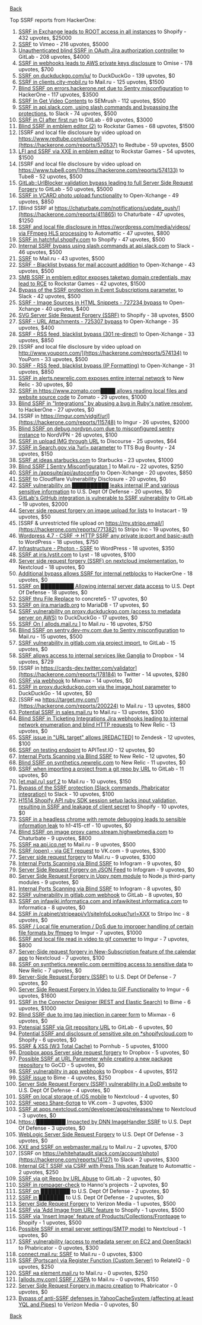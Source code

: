 [Back](../README.md)

Top SSRF reports from HackerOne:

1. [SSRF in Exchange leads to ROOT access in all instances](https://hackerone.com/reports/341876) to Shopify - 432 upvotes, $25000
2. [SSRF](https://hackerone.com/reports/549882) to Vimeo - 216 upvotes, $5000
3. [Unauthenticated blind SSRF in OAuth Jira authorization controller](https://hackerone.com/reports/398799) to GitLab - 208 upvotes, $4000
4. [SSRF in webhooks leads to AWS private keys disclosure](https://hackerone.com/reports/508459) to Omise - 178 upvotes, $700
5. [SSRF on duckduckgo.com/iu/](https://hackerone.com/reports/398641) to DuckDuckGo - 139 upvotes, $0
6. [SSRF in clients.city-mobil.ru](https://hackerone.com/reports/712103) to Mail.ru - 125 upvotes, $1500
7. [Blind SSRF on errors.hackerone.net due to Sentry misconfiguration](https://hackerone.com/reports/374737) to HackerOne - 117 upvotes, $3500
8. [SSRF In Get Video Contents](https://hackerone.com/reports/643622) to SEMrush - 112 upvotes, $500
9. [SSRF in api.slack.com, using slash commands and bypassing the protections.](https://hackerone.com/reports/381129) to Slack - 74 upvotes, $500
10. [SSRF in CI after first run](https://hackerone.com/reports/369451) to GitLab - 69 upvotes, $3000
11. [Blind SSRF in emblem editor (2)](https://hackerone.com/reports/265050) to Rockstar Games - 68 upvotes, $1500
12. [SSRF and local file disclosure by video upload on https://www.redtube.com/upload](https://hackerone.com/reports/570537) to Redtube - 59 upvotes, $500
13. [LFI and SSRF via XXE in emblem editor](https://hackerone.com/reports/347139) to Rockstar Games - 54 upvotes, $1500
14. [SSRF and local file disclosure by video upload on https://www.tube8.com/](https://hackerone.com/reports/574133) to Tube8 - 52 upvotes, $500
15. [GitLab::UrlBlocker validation bypass leading to full Server Side Request Forgery](https://hackerone.com/reports/541169) to GitLab - 50 upvotes, $5000
16. [SSRF in VCARD photo upload functionality](https://hackerone.com/reports/296045) to Open-Xchange - 49 upvotes, $850
17. [Blind SSRF at https://chaturbate.com/notifications/update_push/](https://hackerone.com/reports/411865) to Chaturbate - 47 upvotes, $1250
18. [SSRF and local file disclosure in https://wordpress.com/media/videos/ via FFmpeg HLS processing](https://hackerone.com/reports/237381) to Automattic - 47 upvotes, $800
19. [SSRF in hatchful.shopify.com](https://hackerone.com/reports/409701) to Shopify - 47 upvotes, $500
20. [Internal SSRF bypass using slash commands at api.slack.com](https://hackerone.com/reports/356765) to Slack - 46 upvotes, $500
21. [SSRF](https://hackerone.com/reports/522203) to Mail.ru - 43 upvotes, $500
22. [SSRF - Blacklist bypass for mail account addition](https://hackerone.com/reports/303378) to Open-Xchange - 43 upvotes, $500
23. [SMB SSRF in emblem editor exposes taketwo domain credentials, may lead to RCE](https://hackerone.com/reports/288353) to Rockstar Games - 42 upvotes, $1500
24. [Bypass of the SSRF protection in Event Subscriptions parameter.](https://hackerone.com/reports/386292) to Slack - 42 upvotes, $500
25. [SSRF - Image Sources in HTML Snippets - 727234 bypass](https://hackerone.com/reports/737163) to Open-Xchange - 40 upvotes, $400
26. [SVG Server Side Request Forgery (SSRF)](https://hackerone.com/reports/223203) to Shopify - 38 upvotes, $500
27. [SSRF - URL Attachments - 725307 bypass](https://hackerone.com/reports/737161) to Open-Xchange - 35 upvotes, $400
28. [SSRF - RSS feed, blacklist bypass (301 re-direct)](https://hackerone.com/reports/299135) to Open-Xchange - 33 upvotes, $850
29. [SSRF and local file disclosure by video upload on http://www.youporn.com/](https://hackerone.com/reports/574134) to YouPorn - 33 upvotes, $500
30. [SSRF - RSS feed, blacklist bypass (IP Formatting)](https://hackerone.com/reports/299130) to Open-Xchange - 31 upvotes, $850
31. [SSRF in alerts.newrelic.com exposes entire internal network](https://hackerone.com/reports/198690) to New Relic - 30 upvotes, $0
32. [SSRF in https://www.zomato.com████ allows reading local files and website source code](https://hackerone.com/reports/271224) to Zomato - 29 upvotes, $1000
33. [Blind SSRF in "Integrations" by abusing a bug in Ruby's native resolver.](https://hackerone.com/reports/287245) to HackerOne - 27 upvotes, $0
34. [SSRF in https://imgur.com/vidgif/url](https://hackerone.com/reports/115748) to Imgur - 26 upvotes, $2000
35. [Blind SSRF on debug.nordvpn.com due to misconfigured sentry instance](https://hackerone.com/reports/756149) to NordVPN - 26 upvotes, $100
36. [SSRF in upload IMG through URL](https://hackerone.com/reports/228377) to Discourse - 25 upvotes, $64
37. [SSRF in Search.gov via ?url= parameter](https://hackerone.com/reports/514224) to TTS Bug Bounty - 24 upvotes, $150
38. [SSRF at ideas.starbucks.com](https://hackerone.com/reports/500468) to Starbucks - 23 upvotes, $1000
39. [Blind SSRF [ Sentry Misconfiguraton ]](https://hackerone.com/reports/587012) to Mail.ru - 22 upvotes, $250
40. [SSRF in /appsuite/api/autoconfig](https://hackerone.com/reports/293847) to Open-Xchange - 20 upvotes, $850
41. [SSRF](https://hackerone.com/reports/253558) to Cloudflare Vulnerability Disclosure - 20 upvotes, $0
42. [SSRF vulnerability on ██████████ leaks internal IP and various sensitive information](https://hackerone.com/reports/310036) to U.S. Dept Of Defense - 20 upvotes, $0
43. [GitLab's GitHub integration is vulnerable to SSRF vulnerability](https://hackerone.com/reports/446593) to GitLab - 19 upvotes, $2000
44. [Server side request forgery on image upload for lists](https://hackerone.com/reports/158016) to Instacart - 19 upvotes, $50
45. [SSRF &amp; unrestricted file upload on https://my.stripo.email/](https://hackerone.com/reports/771382) to Stripo Inc - 19 upvotes, $0
46. [Wordpress 4.7 - CSRF -&gt; HTTP SSRF any private ip:port and basic-auth](https://hackerone.com/reports/187520) to WordPress - 18 upvotes, $750
47. [Infrastructure - Photon - SSRF](https://hackerone.com/reports/204513) to WordPress - 18 upvotes, $350
48. [SSRF at iris.lystit.com](https://hackerone.com/reports/206894) to Lyst - 18 upvotes, $100
49. [Server side request forgery (SSRF) on nextcloud implementation.](https://hackerone.com/reports/145524) to Nextcloud - 18 upvotes, $0
50. [Additional bypass allows SSRF for internal netblocks](https://hackerone.com/reports/288950) to HackerOne - 18 upvotes, $0
51. [SSRF on █████████ Allowing internal server data access](https://hackerone.com/reports/326040) to U.S. Dept Of Defense - 18 upvotes, $0
52. [SSRF thru File Replace](https://hackerone.com/reports/243865) to concrete5 - 17 upvotes, $0
53. [SSRF on jira.mariadb.org](https://hackerone.com/reports/397402) to MariaDB - 17 upvotes, $0
54. [SSRF vulnerability on proxy.duckduckgo.com (access to metadata server on AWS)](https://hackerone.com/reports/395521) to DuckDuckGo - 17 upvotes, $0
55. [SSRF On [ allods.mail.ru ]](https://hackerone.com/reports/602498) to Mail.ru - 16 upvotes, $750
56. [Blind SSRF on sentry.dev-my.com due to Sentry misconfiguration](https://hackerone.com/reports/686363) to Mail.ru - 15 upvotes, $500
57. [SSRF vulnerability in gitlab.com via project import.](https://hackerone.com/reports/215105) to GitLab - 15 upvotes, $0
58. [SSRF allows access to internal services like Ganglia](https://hackerone.com/reports/151086) to Dropbox - 14 upvotes, $729
59. [SSRF in https://cards-dev.twitter.com/validator](https://hackerone.com/reports/178184) to Twitter - 14 upvotes, $280
60. [SSRF via webhook](https://hackerone.com/reports/243277) to Mixmax - 14 upvotes, $0
61. [SSRF in proxy.duckduckgo.com via the image_host parameter](https://hackerone.com/reports/358119) to DuckDuckGo - 14 upvotes, $0
62. [SSRF на https://target.my.com/](https://hackerone.com/reports/200224) to Mail.ru - 13 upvotes, $800
63. [Potential SSRF in sales.mail.ru](https://hackerone.com/reports/97395) to Mail.ru - 13 upvotes, $300
64. [Blind SSRF in Ticketing Integrations Jira webhooks leading to internal network enumeration and blind HTTP requests](https://hackerone.com/reports/344032) to New Relic - 13 upvotes, $0
65. [SSRF issue in "URL target" allows [REDACTED]](https://hackerone.com/reports/58897) to Zendesk - 12 upvotes, $100
66. [SSRF on testing endpoint](https://hackerone.com/reports/128685) to APITest.IO - 12 upvotes, $0
67. [Internal Ports Scanning via Blind SSRF](https://hackerone.com/reports/263169) to New Relic - 12 upvotes, $0
68. [Blind SSRF on synthetics.newrelic.com](https://hackerone.com/reports/141304) to New Relic - 11 upvotes, $0
69. [SSRF when importing a project from a git repo by URL](https://hackerone.com/reports/135937) to GitLab - 11 upvotes, $0
70. [[et.mail.ru] ssrf 2](https://hackerone.com/reports/258237) to Mail.ru - 10 upvotes, $150
71. [Bypass of the SSRF protection (Slack commands, Phabricator integration)](https://hackerone.com/reports/61312) to Slack - 10 upvotes, $100
72. [H1514 Shopify API ruby SDK session setup lacks input validation, resulting in SSRF and leakage of client secret](https://hackerone.com/reports/423437) to Shopify - 10 upvotes, $0
73. [SSRF in a headless chrome with remote debugging leads to sensible information leak](https://hackerone.com/reports/781295) to h1-415-ctf - 10 upvotes, $0
74. [Blind SSRF on image proxy camo.stream.highwebmedia.com](https://hackerone.com/reports/385178) to Chaturbate - 9 upvotes, $800
75. [SSRF на api.icq.net](https://hackerone.com/reports/432277) to Mail.ru - 9 upvotes, $500
76. [SSRF (open) - via GET request](https://hackerone.com/reports/180527) to VK.com - 9 upvotes, $300
77. [Server side request forgery](https://hackerone.com/reports/427227) to Mail.ru - 9 upvotes, $300
78. [Internal Ports Scanning via Blind SSRF](https://hackerone.com/reports/281950) to Infogram - 9 upvotes, $0
79. [Server Side Request Forgery on JSON Feed](https://hackerone.com/reports/280511) to Infogram - 9 upvotes, $0
80. [Server Side Request Forgery in Uppy npm module](https://hackerone.com/reports/786956) to Node.js third-party modules - 9 upvotes, $0
81. [Internal Ports Scanning via Blind SSRF](https://hackerone.com/reports/287496) to Infogram - 8 upvotes, $0
82. [SSRF vulnerability in gitlab.com webhook](https://hackerone.com/reports/301924) to GitLab - 8 upvotes, $0
83. [SSRF on infawiki.informatica.com and infawikitest.informatica.com](https://hackerone.com/reports/327480) to Informatica - 8 upvotes, $0
84. [SSRF in /cabinet/stripeapi/v1/siteInfoLookup?url=XXX](https://hackerone.com/reports/738553) to Stripo Inc - 8 upvotes, $0
85. [SSRF / Local file enumeration / DoS due to improper handling of certain file formats by ffmpeg](https://hackerone.com/reports/115978) to Imgur - 7 upvotes, $1000
86. [SSRF and local file read in video to gif converter](https://hackerone.com/reports/115857) to Imgur - 7 upvotes, $800
87. [Server-Side request forgery in New-Subscription feature of the calendar app](https://hackerone.com/reports/427835) to Nextcloud - 7 upvotes, $100
88. [SSRF on synthetics.newrelic.com permitting access to sensitive data](https://hackerone.com/reports/141682) to New Relic - 7 upvotes, $0
89. [Server-Side Request Forgery (SSRF)](https://hackerone.com/reports/382048) to U.S. Dept Of Defense - 7 upvotes, $0
90. [Server Side Request Forgery In Video to GIF Functionality](https://hackerone.com/reports/91816) to Imgur - 6 upvotes, $1600
91. [SSRF in the Connector Designer (REST and Elastic Search)](https://hackerone.com/reports/112156) to Bime - 6 upvotes, $1000
92. [Blind SSRF due to img tag injection in career form](https://hackerone.com/reports/236301) to Mixmax - 6 upvotes, $0
93. [Potensial SSRF via Git repository URL](https://hackerone.com/reports/359288) to GitLab - 6 upvotes, $0
94. [Potential SSRF and disclosure of sensitive site on *shopifycloud.com](https://hackerone.com/reports/382612) to Shopify - 6 upvotes, $0
95. [SSRF &amp; XSS (W3 Total Cache)](https://hackerone.com/reports/138721) to Pornhub - 5 upvotes, $1000
96. [Dropbox apps Server side request forgery](https://hackerone.com/reports/137229) to Dropbox - 5 upvotes, $0
97. [Possible SSRF at URL Parameter while creating a new package repository](https://hackerone.com/reports/151680) to GoCD - 5 upvotes, $0
98. [SSRF vulnerablity in app webhooks](https://hackerone.com/reports/56828) to Dropbox - 4 upvotes, $512
99. [SSRF issue](https://hackerone.com/reports/120219) to Bime - 4 upvotes, $250
100. [Server Side Request Forgery (SSRF) vulnerability in a DoD website](https://hackerone.com/reports/189648) to U.S. Dept Of Defense - 4 upvotes, $0
101. [SSRF on local storage of iOS mobile](https://hackerone.com/reports/746541) to Nextcloud - 4 upvotes, $0
102. [SSRF через Share-ботов](https://hackerone.com/reports/197365) to VK.com - 3 upvotes, $300
103. [SSRF at apps.nextcloud.com/developer/apps/releases/new](https://hackerone.com/reports/213358) to Nextcloud - 3 upvotes, $0
104. [https://████████ Impacted by DNN ImageHandler SSRF](https://hackerone.com/reports/482634) to U.S. Dept Of Defense - 3 upvotes, $0
105. [WebLogic Server Side Request Forgery](https://hackerone.com/reports/300513) to U.S. Dept Of Defense - 3 upvotes, $0
106. [XXE and SSRF on webmaster.mail.ru](https://hackerone.com/reports/12583) to Mail.ru - 2 upvotes, $700
107. [SSRF on https://whitehataudit.slack.com/account/photo](https://hackerone.com/reports/14127) to Slack - 2 upvotes, $300
108. [Internal GET SSRF via CSRF with Press This scan feature](https://hackerone.com/reports/110801) to Automattic - 2 upvotes, $250
109. [SSRF via git Repo by URL Abuse](https://hackerone.com/reports/191216) to GitLab - 2 upvotes, $0
110. [SSRF in rompager-check](https://hackerone.com/reports/374818) to Hanno's projects - 2 upvotes, $0
111. [SSRF on ████████](https://hackerone.com/reports/406387) to U.S. Dept Of Defense - 2 upvotes, $0
112. [SSRF in ███████](https://hackerone.com/reports/207477) to U.S. Dept Of Defense - 2 upvotes, $0
113. [Server Side Request Forgery](https://hackerone.com/reports/4461) to Verizon Media - 1 upvotes, $500
114. [SSRF via 'Add Image from URL' feature](https://hackerone.com/reports/67377) to Shopify - 1 upvotes, $500
115. [SSRF via 'Insert Image' feature of Products/Collections/Frontpage](https://hackerone.com/reports/67389) to Shopify - 1 upvotes, $500
116. [Possible SSRF in email server settings(SMTP mode)](https://hackerone.com/reports/222667) to Nextcloud - 1 upvotes, $0
117. [SSRF vulnerability (access to metadata server on EC2 and OpenStack)](https://hackerone.com/reports/53088) to Phabricator - 0 upvotes, $300
118. [connect.mail.ru: SSRF](https://hackerone.com/reports/14033) to Mail.ru - 0 upvotes, $300
119. [SSRF (Portscan) via Register Function (Custom Server)](https://hackerone.com/reports/16571) to RelateIQ - 0 upvotes, $250
120. [SSRF на element.mail.ru](https://hackerone.com/reports/117158) to Mail.ru - 0 upvotes, $250
121. [[allods.my.com] SSRF / XSPA](https://hackerone.com/reports/111950) to Mail.ru - 0 upvotes, $150
122. [Server Side Request Forgery in macro creation](https://hackerone.com/reports/50537) to Phabricator - 0 upvotes, $0
123. [Bypass of anti-SSRF defenses in YahooCacheSystem (affecting at least YQL and Pipes)](https://hackerone.com/reports/1066) to Verizon Media - 0 upvotes, $0


[Back](../README.md)